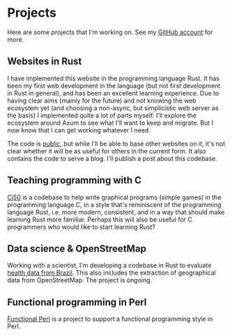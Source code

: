 # Projects

Here are some projects that I'm working on. See my [GitHub
account](https://github.com/pflanze/) for more.

## Websites in Rust

I have implemented this website in the programming language Rust.  It
has been my first web development in the language (but not first
development in Rust in general), and has been an excellent learning
experience. Due to having clear aims (mainly for the future) and not
knowing the web ecosystem yet (and choosing a non-async, but
simplicistic web server as the basis) I implemented quite a lot of
parts myself. I'll explore the ecosystem around Axum to see what I'll
want to keep and migrate. But I now know that I can get working
whatever I need.

The code is [public](https://github.com/pflanze/website), but while
I'll be able to base other websites on it, it's not clear whether it
will be as useful for others in the current form.  It also contains
the code to serve a blog. I'll publish a post about this
codebase.

## Teaching programming with C

[Cj50](https://github.com/pflanze/cj50) is a codebase to help write
graphical programs (simple games) in the programming language C, in a
style that's reminiscent of the programming language Rust, i.e. more
modern, consistent, and in a way that should make learning Rust more
familiar. Perhaps this will also be useful for C programmers who would
like to start learning Rust?

## Data science & OpenStreetMap

Working with a scientist, I'm developing a codebase in Rust to
evaluate [health data from
Brazil](https://github.com/climatehealthsim/brazildata). This also
includes the extraction of geographical data from OpenStreetMap. The
project is ongoing.

## Functional programming in Perl

[Functional Perl](http://functional-perl.org/) is a project to support
a functional programming style in Perl.

